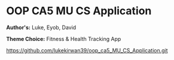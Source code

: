# OOP CA5 MU CS Application 

**Author's:** Luke, Eyob, David

**Theme Choice:** Fitness & Health Tracking App

https://github.com/lukekirwan39/oop_ca5_MU_CS_Application.git
